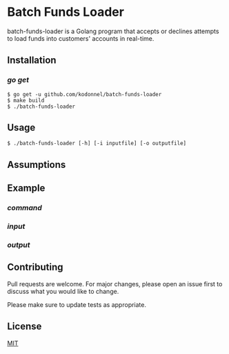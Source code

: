 # Batch Funds Loader

batch-funds-loader is a Golang program that accepts or declines attempts to load funds into customers' accounts in real-time.

## Installation

### *go get*

    $ go get -u github.com/kodonnel/batch-funds-loader
    $ make build
    $ ./batch-funds-loader

## Usage

    $ ./batch-funds-loader [-h] [-i inputfile] [-o outputfile] 

## Assumptions

## Example

### *command*

### *input*

### *output*

## Contributing
Pull requests are welcome. For major changes, please open an issue first to discuss what you would like to change.

Please make sure to update tests as appropriate.

## License
[MIT](https://choosealicense.com/licenses/mit/)
